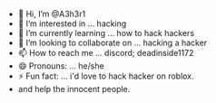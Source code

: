 - 👋 Hi, I’m @A3h3r1
- 👀 I’m interested in ... hacking
- 🌱 I’m currently learning ... how to hack hackers
- 💞️ I’m looking to collaborate on ... hacking a hacker
- 📫 How to reach me ... discord; deadinside1172
- 😄 Pronouns: ... he/she
- ⚡ Fun fact: ... i'd love to hack hacker on roblox.
- and help the innocent people.
  

<!---
A3h3r1/A3h3r1 is a ✨ special ✨ repository because its `README.md` (this file) appears on your GitHub profile.
You can click the Preview link to take a look at your changes.
--->
